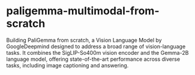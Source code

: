 # paligemma-multimodal-from-scratch
Building PaliGemma from scratch, a Vision Language Model by GoogleDeepmind designed to address a broad range of vision-language tasks. It combines the SigLIP-So400m vision encoder and the Gemma-2B language model, offering state-of-the-art performance across diverse tasks, including image captioning and answering.
